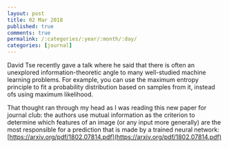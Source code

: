 ```yaml
---
layout: post
title: 02 Mar 2018
published: true
comments: true
permalink: /:categories/:year/:month/:day/
categories: [journal]
---
```


David Tse recently gave a talk where he said that there is often an unexplored information-theoretic angle to many well-studied machine learning problems. For example, you can use the maximum entropy principle to fit a probability distribution based on samples from it, instead ofs using maximum likelihood.

That thought ran through my head as I was reading this new paper for journal club: the authors use mutual information as the criterion to determine which features of an image (or any input more generally) are the most responsible for a prediction that is made by a trained neural network: [https://arxiv.org/pdf/1802.07814.pdf](https://arxiv.org/pdf/1802.07814.pdf)
